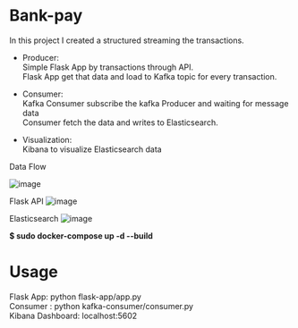 # Bank-pay

In this project I created a structured streaming the transactions.<br>

- Producer:<br>
Simple Flask App by transactions through API.<br>
Flask App get that data and load to Kafka topic for every transaction.<br>

- Consumer:<br>
Kafka Consumer subscribe the kafka Producer and waiting for message data<br>
Consumer fetch the data and writes to Elasticsearch.<br>

- Visualization:<br>
Kibana to visualize Elasticsearch data<br>

Data Flow

![image](https://github.com/user-attachments/assets/5ba58e3e-fabd-4f6f-8fae-31e91c1fc92f) 

Flask API
![image](https://github.com/user-attachments/assets/6c29d976-9dc9-4567-af10-e66f9e6e092b)

Elasticsearch
![image](https://github.com/user-attachments/assets/bb8c292c-8059-4dbb-a4c4-7cff98379387)

<b>$ sudo docker-compose up -d --build</b> 

# Usage
Flask App: python flask-app/app.py<br>
Consumer : python kafka-consumer/consumer.py<br>
Kibana Dashboard: localhost:5602 <br>

